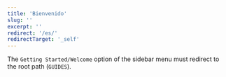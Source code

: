 ```yaml
---
title: 'Bienvenido'
slug: ''
excerpt: ''
redirect: '/es/'
redirectTarget: '_self'
---
```


The `Getting Started/Welcome` option of the sidebar menu must redirect to the root path (`GUIDES`).
